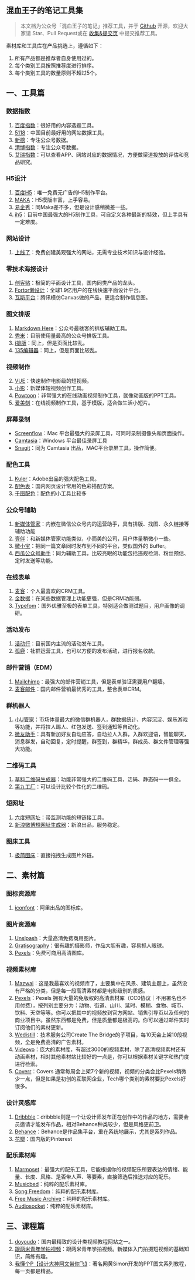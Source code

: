 ## 混血王子的笔记工具集

>本文档为公众号「混血王子的笔记」推荐工具，并于 [Github](https://github.com/weilun88313/Tools/blob/master/README.md) 开源，欢迎大家请 Star、Pull Request或在 [收集&提交页](https://github.com/weilun88313/Tools/issues) 中提交推荐工具。

素材库和工具库在产品挑选上，遵循如下：

1. 所有产品都是推荐者自身使用过的。
2. 每个类别工具按照推荐度进行排序。
3. 每个类别工具的数量原则不超过5个。

## 一、工具篇

### 数据指数

1. [百度指数](http://link.zhihu.com/?target=http%3A//top.baidu.com/)：很好用的内容选题工具。
2. [5118](http://www.5118.com/)：中国目前最好用的网站数据工具。
3. [新榜](http://newrank.cn/)：专注公众号数据。
4. [清博指数](http://www.gsdata.cn/)：专注公众号数据。
5. [艾瑞指数](http://index.iresearch.com.cn/)：可以查看APP、网站对应的数据情况，方便做渠道投放的评估和竞品研究。

### H5设计

1. [百度H5](https://h5.bce.baidu.com/)：唯一免费无广告的H5制作平台。
2. [MAKA](http://maka.im/)：H5模版丰富，上手容易。
3. [易企秀](http://www.eqxiu.com/)：同Maka差不多，但是设计感稍微差一些。
4. [ih5](https://www.ih5.cn)：目前中国最强大的H5制作工具，可自定义各种最新的特效，但上手具有一定难度。

### 网站设计

1. [上线了](https://www.sxl.cn)：免费创建美观强大的网站，无需专业技术知识与设计经验。

### 零技术海报设计

1. [创客贴](https://www.chuangkit.com/)：极简的平面设计工具，国内同类产品的龙头。
2. [Fortor懒设计](https://www.fotor.com.cn/)：全球1.9亿用户的在线快速平面设计平台。
3. [瓦斯平台](http://canvas.qq.com)：腾讯模仿Canvas做的产品，更适合制作信息图。

### 图文排版

1. [Markdown Here](http://markdown-here.com/)：公众号最骇客的排版辅助工具。
2. [秀米](https://xiumi.us/)：目前使用量最高的公众号排版工具。
3. [i排版](http://ipaiban.com/)：同上，但是页面比较乱。
4. [135编辑器](https://www.135editor.com/)：同上，但是页面比较乱。

### 视频制作

2. [VUE](http://vue.video/)：快速制作电影级的短视频。
3. [小影](https://www.xiaoying.tv/)：新媒体短视频创作工具。
4. [Powtoon](http://www.powtoon.com/)：非常强大的在线动画视频制作工具，就像动画版的PPT工具。
5. [爱美刻](https://aimeike.tv/)：在线视频制作工具，基于模版，适合做生活小短片。

### 屏幕录制

- [Screenflow](http://www.screenflow.com/)：Mac 平台最强大的录屏工具，可同时录制摄像头和页面操作。
- [Camtasia](https://www.techsmith.com/)：Windows 平台最佳录屏工具
- [Snagit](https://www.techsmith.com/screen-capture.html)：同为 Camtasia 出品，MAC平台录屏工具，操作简便。

### 配色工具

1. [Kuler](https://color.adobe.com/create/color-wheel/)：Adobe出品的强大配色工具。
2. [配色表](http://tool.c7sky.com/webcolor/#character_7)：国内网页设计常用的色彩搭配方案。
3. [千图配色](http://www.58pic.com/peise/)：配色的小工具比较多

### 公众号辅助

1. [新媒体管家](http://xmt.cn/)：内嵌在微信公众号内的运营助手，具有排版、找图、永久链接等辅助功能
2. [壹伴](https://yiban.io/)：和新媒体管家功能类似，小而美的公司，用户体量稍微小一些。
3. [微小宝](http://www.wxb.com/)：把同一篇文章同时发布到不同的平台，类似国外的 Buffer。
4. [西瓜公众号助手](http://www.xiguaji.com/)：同为辅助工具，比较亮眼的功能包括违规检测、粉丝预估、定时发送等功能。

### 在线表单

1. [麦客](http://www.mikecrm.com/)：个人最喜欢的CRM工具。
2. [金数据](http://jinshuju.net)：在某些数据管理上功能更强，但是CRM功能弱。
3. [Typefom](https://www.typeform.com/)：国外优雅至极的表单工具，特别适合做测试题目，用户画像的调研。

### 活动发布

1. [活动行](http://www.huodongxing.com/)：目前国内主流的活动发布工具。
2. [孤鹿](http://www.grouplus.com/)：社群运营工具，也可以方便的发布活动，进行报名收款。

### 邮件营销（EDM）

1. [Mailchimp](https://mailchimp.com/)：最强大的邮件营销工具，但是表单验证需要用户翻墙。
2. [麦客邮件](http://mikecrm.com/indexMail.php)：国内邮件营销最优秀的工具，整合表单CRM。

### 群机器人

1. [小U管家](http://www.ucreater.com/GuanJia.html)：市场体量最大的微信群机器人，群数据统计、内容沉淀、娱乐游戏等功能，并将拉人踢人、红包发送、签到通知等自动化。
2. [微友助手](http://www.weiyoubot.com/)：具有新加好友自动应答，自动拉人入群，入群欢迎语，智能聊天，消息群发，自动回复，定时提醒，群签到，群精华，群成员、群文件管理等强大功能。

### 二维码工具

1. [草料二维码生成器](http://cli.im/)：功能非常强大的二维码工具，活码、静态码一一俱全。
2. [第九工厂](http://www.9thws.com/)：可以设计比较个性化的二维码。

### 短网址

1. [六度短网址](http://6du.in/)：带监测功能的短链接工具。
2. [新浪微博短网址生成器](http://sina.lt/)：新浪出品，服务稳定。


### 图床工具

1. [极简图床](http://jiantuku.com/#/)：直接拖拽生成图片外链。

## 二、素材篇

### 图标资源库

1. [iconfont](http://www.iconfont.cn/)：阿里出品的图标库。

### 图片资源库

1. [Unslpash](https://unsplash.com/)：大量高清免费商用图片。
2. [Gratisography](http://www.gratisography.com/)：很有趣的摄影师，作品大胆有趣，容易抓人眼球。
3. [Pexels](https://www.pexels.com/)：免费可商用高清图库。

### 视频素材库

1. [Mazwai](http://mazwai.com/#/videos)：这是我最喜欢的视频库了，主要集中在风景、建筑主题上，虽然没有严格的分类，但是每一段高清素材都是电影级别的质感。
2. [Pexels](http://videos.pexels.com/)：Pexels 拥有大量的免版权的高清素材库（CC0协议｜不用署名也不用付费），按列别主要分为：动物、街道、山川、延时、模糊、食物、城市、饮料、天空等等。你可以把其中的视频放到官方网站、销售引导页以及任何的商业项目中。虽然东西都是免费，但是质量都是极高的。你可以通过邮件实时订阅他们的素材更新。
3. [Wedistill](http://wedistill.io/)：技术服务公司Create The Bridge的子项目，每10天会上架10段视频，全是免费高清的广告素材。
4. [Videovo](http://www.videvo.net/)：庞大的素材库，有超过3000的视频素材，除了高清视频素材还有动画素材，相对其他素材站比较好的一点是，你可以根据素材关键字和热门度进行检索。
5. [Coverr](http://coverr.co/)：Covers 通常每周会上架7个新的视频，视频的分类会比Pexels稍微少一点，但是如果是初创的互联网企业，Tech哪个类别的素材要比Pexels好很多。

### 设计灵感库

1. [Dribbble](https://dribbble.com/)：dribbble则是一个让设计师发布正在创作中的作品的地方，需要会员邀请才能发布作品，相对Behance种类较少，但是风格更前卫。
2. [Behance](https://www.behance.net/)：Behance是作品集平台，重在系统地展示，尤其是系列作品。
3. [花瓣](http://huaban.com/)：国内版的Pinterest

### 配乐素材库

1. [Marmoset](https://www.marmosetmusic.com/)：最强大的配乐工具，它能根据你的视频配乐所要表达的情绪、能量、长度、风格、是否带人声、等要素，直接筛选后推送对应的配乐。
2. [Musicbed](https://www.musicbed.com/)：纯粹的配乐素材库。
3. [Song Freedom](http://www.songfreedom.com/home/library)：纯粹的配乐素材库。
4. [Free Music Archive](http://freemusicarchive.org/)：纯粹的配乐素材库。
5. [Audiosocket](https://www.audiosocket.com/)：纯粹的配乐素材库。

## 三、课程篇

1. [doyoudo](http://www.doyoudo.com/)：国内最精致的设计类视频教程网站之一。
2. [跟两米青年学拍视频](https://study.163.com/course/introduction.htm?courseId=1003789010)：跟两米青年学拍视频。新媒体入门拍摄短视频的基础知识，简练有趣。
3. [我懂个P【设计大神阿文带你飞】](https://study.163.com/course/courseMain.htm?courseId=1003998027)：著名网黄Simon开发的PPT图文系列教程，每一页都是精品。
